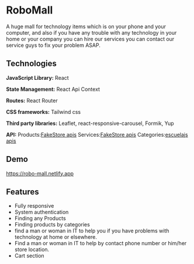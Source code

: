 # RoboMall

A huge mall for technology items which is on your phone and your computer, and also if you have any trouble with any technology in your home or your company you can hire our services you can contact our service guys to fix your problem ASAP. 


## Technologies

**JavaScript Library:** React

**State Management:** React Api Context

**Routes:** React Router

**CSS frameworks:** Tailwind css

**Third party libraries:** Leaflet, react-responsive-carousel, Formik, Yup

**API:**  Products:[FakeStore apis](https://fakestoreapi.com/products)
          Services:[FakeStore apis](https://fakestoreapi.com/users)
          Categories:[escuelajs apis](https://api.escuelajs.co/api/v1/categories)

## Demo

https://robo-mall.netlify.app


## Features

- Fully responsive
- System authentication
- Finding any Products
- Finding products by categories
- find a man or woman in IT to help you if you have problems with technology at home or elsewhere. 
- Find a man or woman in IT to help by contact phone number or him/her store location.
- Cart section 
